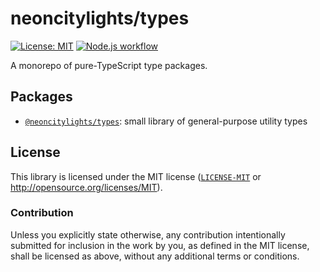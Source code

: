 # neoncitylights/types

[![License: MIT](https://img.shields.io/badge/License-MIT-blue.svg?style=flat-square)](https://opensource.org/licenses/MIT)
[![Node.js workflow](https://img.shields.io/github/actions/workflow/status/neoncitylights/types/.github/workflows/main.yml?style=flat-square)](https://github.com/neoncitylights/types/actions/workflows/main.yml)

A monorepo of pure-TypeScript type packages.

## Packages

- [`@neoncitylights/types`](/packages/types): small library of general-purpose utility types

## License

This library is licensed under the MIT license ([`LICENSE-MIT`](../../LICENSE) or <http://opensource.org/licenses/MIT>).

### Contribution

Unless you explicitly state otherwise, any contribution intentionally submitted for inclusion in the work by you, as defined in the MIT license, shall be licensed as above, without any additional terms or conditions.
